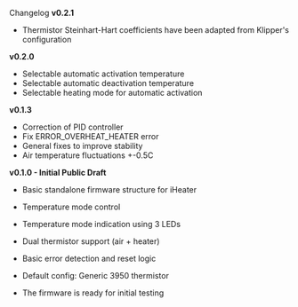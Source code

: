 Changelog
**v0.2.1**
- Thermistor Steinhart-Hart coefficients have been adapted from Klipper's configuration

**v0.2.0**
 - Selectable automatic activation temperature
 - Selectable automatic deactivation temperature
 - Selectable heating mode for automatic activation

**v0.1.3**
 - Correction of PID controller
 - Fix ERROR_OVERHEAT_HEATER error
 - General fixes to improve stability
 - Air temperature fluctuations +-0.5C


**v0.1.0 - Initial Public Draft**

- Basic standalone firmware structure for iHeater

- Temperature mode control

- Temperature mode indication using 3 LEDs

- Dual thermistor support (air + heater)

- Basic error detection and reset logic

- Default config: Generic 3950 thermistor

- The firmware is ready for initial testing